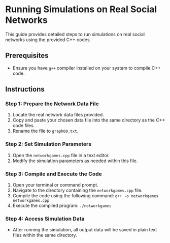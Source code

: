 # Running Simulations on Real Social Networks

This guide provides detailed steps to run simulations on real social networks using the provided C++ codes.

## Prerequisites

- Ensure you have `g++` compiler installed on your system to compile C++ code.

## Instructions

### Step 1: Prepare the Network Data File
1. Locate the real network data files provided.
2. Copy and paste your chosen data file into the same directory as the C++ code files.
3. Rename the file to `graph00.txt`.

### Step 2: Set Simulation Parameters
1. Open the `networkgames.cpp` file in a text editor.
2. Modify the simulation parameters as needed within this file.

### Step 3: Compile and Execute the Code
1. Open your terminal or command prompt.
2. Navigate to the directory containing the `networkgames.cpp` file.
3. Compile the code using the following command: 
`g++ -o networkgames networkgames.cpp`
4. Execute the compiled program:
`./networkgames`

### Step 4: Access Simulation Data
- After running the simulation, all output data will be saved in plain text files within the same directory.

